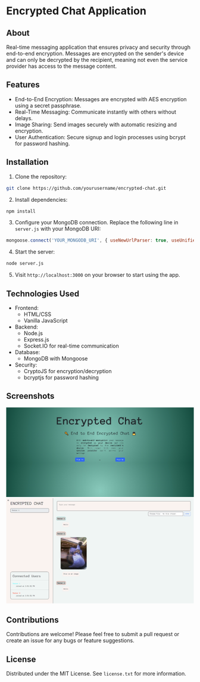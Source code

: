 # Encrypted Chat Application

## About

Real-time messaging application that ensures privacy and security through end-to-end encryption. Messages are encrypted on the sender's device and can only be decrypted by the recipient, meaning not even the service provider has access to the message content.

## Features

- End-to-End Encryption: Messages are encrypted with AES encryption using a secret passphrase.
- Real-Time Messaging: Communicate instantly with others without delays.
- Image Sharing: Send images securely with automatic resizing and encryption.
- User Authentication: Secure signup and login processes using bcrypt for password hashing.

## Installation

1. Clone the repository:

```bash
git clone https://github.com/yourusername/encrypted-chat.git
```

2. Install dependencies:

```bash
npm install
```

3. Configure your MongoDB connection. Replace the following line in `server.js` with your MongoDB URI:

```javascript
mongoose.connect('YOUR_MONGODB_URI', { useNewUrlParser: true, useUnifiedTopology: true });
```

4. Start the server:

```bash
node server.js
```

5. Visit `http://localhost:3000` on your browser to start using the app.

## Technologies Used

- Frontend:
  - HTML/CSS
  - Vanilla JavaScript
- Backend:
  - Node.js
  - Express.js
  - Socket.IO for real-time communication
- Database:
  - MongoDB with Mongoose
- Security:
  - CryptoJS for encryption/decryption
  - bcryptjs for password hashing

## Screenshots

![Encrypted Chat Sign In/Up Page](images/login.jpg)
![Encrypted Chat Conversation Page](images/main.png)

## Contributions

Contributions are welcome! Please feel free to submit a pull request or create an issue for any bugs or feature suggestions.

## License

Distributed under the MIT License. See `license.txt` for more information.
